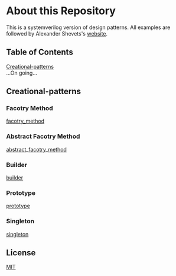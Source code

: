 # About this Repository

This is a systemverilog version of design patterns. All examples are followed by Alexander Shevets's [website](https://refactoringguru.cn/design-patterns/catalog).

## Table of Contents  
[Creational-patterns](#Creational-patterns)  
...On going...    
<a name="headers"/>
## Creational-patterns
### Facotry Method
[facotry_method](https://www.edaplayground.com/x/6XW5)
### Abstract Facotry Method
[abstract_facotry_method](https://www.edaplayground.com/x/HwsF)
### Builder
[builder](https://www.edaplayground.com/x/YKXJ)
### Prototype
[prototype](https://www.edaplayground.com/x/mmZM)
### Singleton
[singleton](https://www.edaplayground.com/x/W8Hh)

## License
[MIT](https://choosealicense.com/licenses/mit/)
